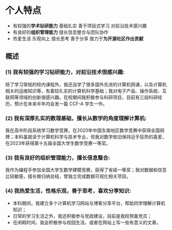 # 个人特点

- 有较强的**学术钻研能力**  基础扎实 善于项目式学习 对前沿技术感兴趣
- 有良好的**组织管理能力**  擅长信息整合与团队协作
- 热爱生活  乐观向上  擅长思考  善于分享 致力于**为开源社区作出贡献**

## 概述

### (1) 我有较强的学习钻研能力，对前沿技术很感兴趣:

除了学习常规的校内课程外，我还自学了很多国外先进的计算机网课，以及计算机相关的运维知识等，有着较扎实的计算机科学基础；我对电子产品、操作系统、互联网等领域的创新很感兴趣。在校期间我积极参与科研项目，目前有三段科研经历，预计在未来半年内会发一篇 CCF-A 学生一作。

### (2) 我有深厚扎实的数理基础，擅长从数学的角度理解计算机:
我在高中阶段系统学习数学竞赛，在2020年中国东南地区数学竞赛中获得全国铜牌；本科虽就读于计算机科学与技术专业，但我对数学依旧保持近乎狂热的喜爱，在2023年获得第十五届全国大学生数学竞赛一等奖。

### (3) 我有良好的组织管理能力，擅长信息整合:
我作为编程手参加全国大学生数学建模竞赛，获得了省级一等奖；我对数据和信息比较敏感，擅长做归纳总结，曾独立完成数据可视化相关项目。

### (4) 我热爱生活，性格乐观，善于思考，喜欢分享知识:
- 本科期间，我建立多个计算机学习网站与博客分享平台，帮助同学理解计算机知识； 
- 日常的学习生活之外，我还积极参与党政建设，目前是我校预备党员；
- 在闲暇时间，我会积极参与校园生活，或者在网站上写一些有意义的文章。